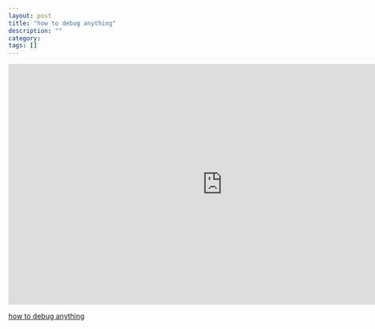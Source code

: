 ```yaml
---
layout: post
title: "how to debug anything"
description: ""
category: 
tags: []
---
```




<iframe width="854" height="480" src="https://www.youtube.com/embed/MIICrPSbhRs" frameborder="0" allowfullscreen></iframe>


[how to debug anything](https://speakerdeck.com/skottler/how-to-debug-anything-devopsday-pgh)

<script async class="speakerdeck-embed" data-id="b7063689271e46e4a551ec74d1013ad6" data-ratio="1.77777777777778" src="//speakerdeck.com/assets/embed.js"></script>


